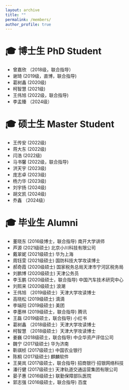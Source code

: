 ```yaml
---
layout: archive
title: ""
permalink: /members/
author_profile: true
---
```


<span class='anchor' id='Doctor'></span>

# 🎓  博士生 PhD Student

- 曾嘉欣 （2018级，联合指导）
- 谢琦 (2019级，直博，联合指导)
- 葛树鑫 (2020级)
- 柯智慧 (2021级)
- 王伟旭 (2022级，联合指导)
- 李孟臻 （2024级）


<span class='anchor' id='Master'></span>

# 🎓  硕士生 Master Student
- 王传安 (2022级)
- 蒋大东 (2022级)
- 闫浩 (2022级)
- 马书馨 (2022级，联合指导)
- 洪天宇 (2023级)
- 庞志卓 (2023级)
- 杨力华 (2023级)
- 刘宇扬 (2024级)
- 胡文凯 (2024级)
- 乔鑫 （2024级）

<span class='anchor' id='Alumni'></span>

# 🎓  毕业生 Alumni
- 董晓东 (2016级博士，联合指导) 南开大学讲师
- 芦源 (2021级硕士) 北京小川科技有限公司
- 戴翠妮 (2021级硕士) 华为上海
- 周钰雯 (2021级硕士) 国防科技大学攻读博士
- 郝奇霞 (2020级硕士) 国家税务总局天津市宁河区税务局
- 刘鹏博 (2020级硕士) 天津公务员
- 李玉鹏 (2020级硕士，联合指导) 中国汽车技术研究中心
- 刘熙来 (2020级硕士) 浪潮
- 王伟旭 （2019级硕士）天津大学攻读博士
- 高晓松 (2019级硕士) 滴滴
- 李端阳 (2019级硕士) 美团
- 李墨林 (2019级硕士，联合指导) 腾讯
- 王磊 (2019级硕士，联合指导) 小红书
- 葛树鑫 （2018级硕士）天津大学攻读博士
- 柯智慧 （2018级硕士）天津大学攻读博士 
- 姜巍 (2018级硕士，联合指导) 中企华资产评估公司
- 魏宁 (2017级硕士) 华为济南
- 靳祺桢 (2017级硕士) 中国农业银行
- 陈桐 (2017级硕士) 麒麟软件
- 王昊岚 (2017级硕士，联合指导) 招商银行·招银网络科技
- 潘行健 (2017级硕士) 天津轨道交通运营集团有限公司
- 晏子惠 (2016级硕士) 联勤保障部队医院
- 郭志强 (2016级硕士，联合指导) 百度

<br/>
<br/>
<br/>
<br/>